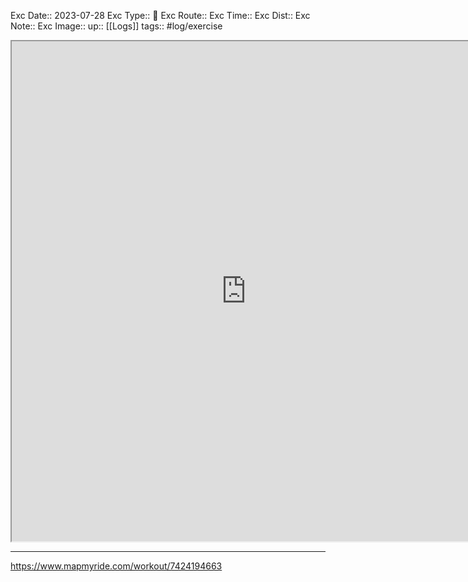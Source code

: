 Exc Date::  2023-07-28
Exc Type:: 🚴
Exc Route:: 
Exc Time:: 
Exc Dist:: 
Exc Note:: 
Exc Image:: 
up:: [[Logs]]
tags:: #log/exercise 

<iframe height=800 width=750 src="https://www.mapmyride.com/workout/7424194663"></iframe>

---



https://www.mapmyride.com/workout/7424194663